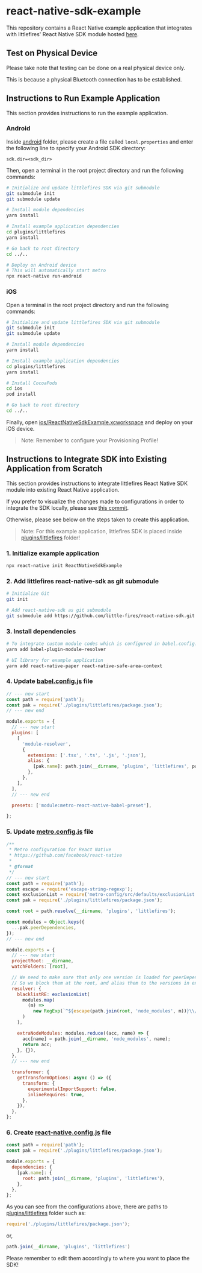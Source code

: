 # react-native-sdk-example

This repository contains a React Native example application that integrates with littlefires' React Native SDK module hosted [here](https://github.com/little-fires/react-native-sdk).

## Test on Physical Device

Please take note that testing can be done on a real physical device only.

This is because a physical Bluetooth connection has to be established.

## Instructions to Run Example Application

This section provides instructions to run the example application.

### Android

Inside [android](android) folder, please create a file called `local.properties` and enter the following line to specify your Android SDK directory:

```
sdk.dir=<sdk_dir>
```

Then, open a terminal in the root project directory and run the following commands:

```bash
# Initialize and update littlefires SDK via git submodule
git submodule init
git submodule update

# Install module dependencies
yarn install

# Install example application dependencies
cd plugins/littlefires
yarn install

# Go back to root directory
cd ../..

# Deploy on Android device
# This will automatically start metro
npx react-native run-android
```

### iOS

Open a terminal in the root project directory and run the following commands:

```bash
# Initialize and update littlefires SDK via git submodule
git submodule init
git submodule update

# Install module dependencies
yarn install

# Install example application dependencies
cd plugins/littlefires
yarn install

# Install CocoaPods
cd ios
pod install

# Go back to root directory
cd ../..
```

Finally, open [ios/ReactNativeSdkExample.xcworkspace](ios/ReactNativeSdkExample.xcworkspace) and deploy on your iOS device.

> Note: Remember to configure your Provisioning Profile!

## Instructions to Integrate SDK into Existing Application from Scratch

This section provides instructions to integrate littlefires React Native SDK module into existing React Native application.

If you prefer to visualize the changes made to configurations in order to integrate the SDK locally, please see [this commit](https://github.com/little-fires/react-native-sdk-example/commit/7ad5a7ecd68ab3a1dd6cfc0350ac96082e5aec56).

Otherwise, please see below on the steps taken to create this application.

> Note: For this example application, littlefires SDK is placed inside [plugins/littlefires](plugins/littlefires) folder!

### 1. Initialize example application
```bash
npx react-native init ReactNativeSdkExample
```

### 2. Add littlefires react-native-sdk as git submodule
```bash
# Initialize Git
git init

# Add react-native-sdk as git submodule
git submodule add https://github.com/little-fires/react-native-sdk.git plugins/littlefires/
```

### 3. Install dependencies
```bash
# To integrate custom module codes which is configured in babel.config.js
yarn add babel-plugin-module-resolver

# UI library for example application
yarn add react-native-paper react-native-safe-area-context
```

### 4. Update [babel.config.js](babel.config.js) file
```js
// --- new start
const path = require('path');
const pak = require('./plugins/littlefires/package.json');
// --- new end

module.exports = {
  // --- new start
  plugins: [
    [
      'module-resolver',
      {
        extensions: ['.tsx', '.ts', '.js', '.json'],
        alias: {
          [pak.name]: path.join(__dirname, 'plugins', 'littlefires', pak.source),
        },
      },
    ],
  ],
  // --- new end

  presets: ['module:metro-react-native-babel-preset'],

};
```
### 5. Update [metro.config.js](metro.config.js) file
```js
/**
 * Metro configuration for React Native
 * https://github.com/facebook/react-native
 *
 * @format
 */
// --- new start
const path = require('path');
const escape = require('escape-string-regexp');
const exclusionList = require('metro-config/src/defaults/exclusionList');
const pak = require('./plugins/littlefires/package.json');

const root = path.resolve(__dirname, 'plugins', 'littlefires');

const modules = Object.keys({
  ...pak.peerDependencies,
});
// --- new end

module.exports = {
  // --- new start
  projectRoot: __dirname,
  watchFolders: [root],

  // We need to make sure that only one version is loaded for peerDependencies
  // So we block them at the root, and alias them to the versions in example's node_modules
  resolver: {
    blacklistRE: exclusionList(
      modules.map(
        (m) =>
          new RegExp(`^${escape(path.join(root, 'node_modules', m))}\\/.*$`)
      )
    ),

    extraNodeModules: modules.reduce((acc, name) => {
      acc[name] = path.join(__dirname, 'node_modules', name);
      return acc;
    }, {}),
  },
  // --- new end

  transformer: {
    getTransformOptions: async () => ({
      transform: {
        experimentalImportSupport: false,
        inlineRequires: true,
      },
    }),
  },
};
```

### 6. Create [react-native.config.js](react-native.config.js) file
```js
const path = require('path');
const pak = require('./plugins/littlefires/package.json');

module.exports = {
  dependencies: {
    [pak.name]: {
      root: path.join(__dirname, 'plugins', 'littlefires'),
    },
  },
};
```

As you can see from the configurations above, there are paths to [plugins/littlefires](plugins/littlefires) folder such as:
```js
require('./plugins/littlefires/package.json');
```
or,
```js
path.join(__dirname, 'plugins', 'littlefires')
```


Please remember to edit them accordingly to where you want to place the SDK!
